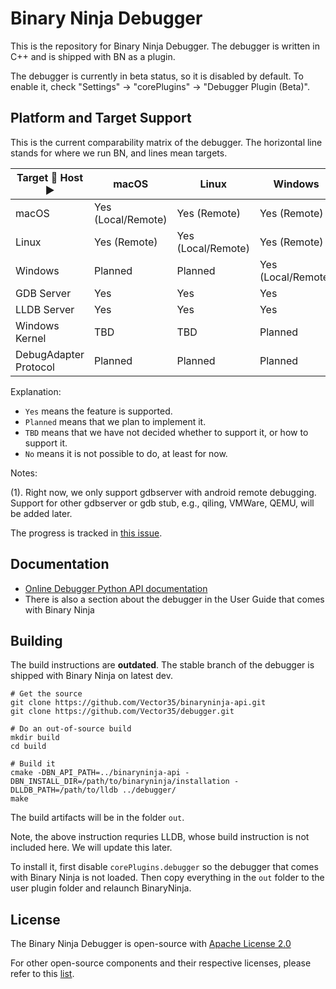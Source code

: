 # Binary Ninja Debugger

This is the repository for Binary Ninja Debugger. The debugger is written in C++ and is shipped with BN as a plugin.

The debugger is currently in beta status, so it is disabled by default. To enable it, check "Settings" -> "corePlugins" -> "Debugger Plugin (Beta)".


## Platform and Target Support

This is the current comparability matrix of the debugger. The horizontal line stands for where we run BN, and lines mean targets.

| Target  🔽 Host ▶️    | macOS              | Linux              | Windows            | Note |
|-----------------------|--------------------|--------------------|--------------------|------|
| macOS                 | Yes (Local/Remote) | Yes (Remote)       | Yes (Remote)       |      |
| Linux                 | Yes (Remote)       | Yes (Local/Remote) | Yes (Remote)       |      |
| Windows               | Planned            | Planned            | Yes (Local/Remote) |      |
| GDB Server            | Yes                | Yes                | Yes                | (1)  |
| LLDB Server           | Yes                | Yes                | Yes                |      |
| Windows Kernel        | TBD                | TBD                | Planned            |      |
| DebugAdapter Protocol | Planned            | Planned            | Planned            |      |

Explanation:
- `Yes` means the feature is supported.
- `Planned` means that we plan to implement it.
- `TBD` means that we have not decided whether to support it, or how to support it.
- `No` means it is not possible to do, at least for now.

Notes:

(1). Right now, we only support gdbserver with android remote debugging. Support for other gdbserver or gdb stub, e.g., qiling, VMWare, QEMU, will be added later.

The progress is tracked in [this issue](https://github.com/Vector35/debugger/issues/122).




## Documentation

- [Online Debugger Python API documentation](https://dev-api.binary.ninja/binaryninja.debugger.debuggercontroller-module.html#binaryninja.debugger.debuggercontroller.DebuggerController)
- There is also a section about the debugger in the User Guide that comes with Binary Ninja

## Building

The build instructions are **outdated**. The stable branch of the debugger is shipped with Binary Ninja on latest dev.

```
# Get the source
git clone https://github.com/Vector35/binaryninja-api.git
git clone https://github.com/Vector35/debugger.git

# Do an out-of-source build
mkdir build
cd build

# Build it
cmake -DBN_API_PATH=../binaryninja-api -DBN_INSTALL_DIR=/path/to/binaryninja/installation -DLLDB_PATH=/path/to/lldb ../debugger/
make
```

The build artifacts will be in the folder `out`.

Note, the above instruction requries LLDB, whose build instruction is not included here. We will update this later.

To install it, first disable `corePlugins.debugger` so the debugger that comes with Binary Ninja is not loaded. Then copy everything in the `out` folder to the user plugin folder and relaunch BinaryNinja.


## License

The Binary Ninja Debugger is open-source with [Apache License 2.0](https://raw.githubusercontent.com/Vector35/debugger/dev/LICENSE)

For other open-source components and their respective licenses, please refer to this [list](open-source.md).